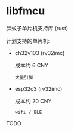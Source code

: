 # libfmcu
胖蚊子单片机支持库 (rust)

计划支持的单片机:

+ ch32v103 (rv32imc)

  成本约 6 CNY

  `大量引脚`

+ esp32c3 (rv32imc)

  成本约 20 CNY

  `wifi / BLE`


TODO
